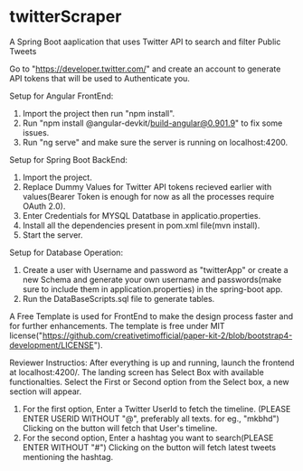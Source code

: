 # twitterScraper
A Spring Boot aaplication that uses Twitter API to search and filter Public Tweets

Go to "https://developer.twitter.com/" and create an account to generate API tokens that will be used to Authenticate you.

Setup for Angular FrontEnd:
1. Import the project then run "npm install".
2. Run "npm install @angular-devkit/build-angular@0.901.9" to fix some issues.
3. Run "ng serve" and make sure the server is running on localhost:4200.

Setup for Spring Boot BackEnd:
1. Import the project.
2. Replace Dummy Values for Twitter API tokens recieved earlier with values(Bearer Token is enough for now as all the processes require OAuth 2.0).
3. Enter Credentials for MYSQL Datatbase in applicatio.properties.
3. Install all the dependencies present in pom.xml file(mvn install).
4. Start the server.

Setup for Database Operation:
1. Create a user with Username and password as "twitterApp" or create a new Schema and generate your own username and passwords(make sure to include them in application.properties) in the spring-boot app.
2. Run the DataBaseScripts.sql file to generate tables.


A Free Template is used for FrontEnd to make the design process faster and for further enhancements.
The template is free under MIT license("https://github.com/creativetimofficial/paper-kit-2/blob/bootstrap4-development/LICENSE").


Reviewer Instructios:
After everything is up and running, launch the frontend at localhost:4200/.
The landing screen has Select Box with available functionalties.
Select the First or Second option from the Select box, a new section will appear.
1.  For the first option, Enter a Twitter UserId to fetch the timeline.
    (PLEASE ENTER USERID WITHOUT "@", preferably all texts. for eg., "mkbhd")
    Clicking on the button will fetch that User's timeline.
2. For the second option, Enter a hashtag you want to search(PLEASE ENTER WITHOUT "#")
   Clicking on the button will fetch latest tweets mentioning the hashtag.
